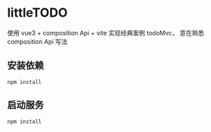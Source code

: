 # littleTODO

使用 vue3 + composition Api + vite 实现经典案例 todoMvc，
意在熟悉 composition Api 写法

## 安装依赖

```
npm install
```

## 启动服务

```
npm install
```
